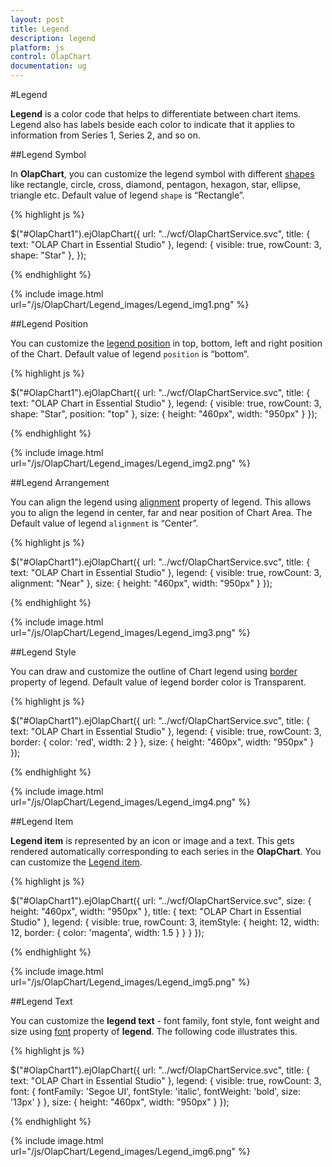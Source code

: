 ```yaml
---
layout: post
title: Legend
description: legend
platform: js
control: OlapChart
documentation: ug
---
```


#Legend

**Legend** is a color code that helps to differentiate between chart items. Legend also has labels beside each color to indicate that it applies to information from Series 1, Series 2, and so on.

##Legend Symbol

In **OlapChart**, you can customize the legend symbol with different [shapes](/js/api/ejChart#legendshapespan-classtype-signature-type-enumenumspan) like rectangle, circle, cross, diamond, pentagon, hexagon, star, ellipse, triangle etc. Default value of legend `shape` is “Rectangle”.

{% highlight js %}

$("#OlapChart1").ejOlapChart({
    url: "../wcf/OlapChartService.svc",
    title: {
        text: "OLAP Chart in Essential Studio"
    },
    legend: {
        visible: true,
        rowCount: 3,
        shape: "Star"
    },
});


{% endhighlight %}

{% include image.html url="/js/OlapChart/Legend_images/Legend_img1.png" %}

##Legend Position

You can customize the [legend position](/js/api/ejChart#legendpositionspan-classtype-signature-type-enumenumspan) in top, bottom, left and right position of the Chart. Default value of legend `position` is “bottom”. 

{% highlight js %}

$("#OlapChart1").ejOlapChart({
    url: "../wcf/OlapChartService.svc",
    title: {
        text: "OLAP Chart in Essential Studio"
    },
    legend: {
        visible: true,
        rowCount: 3,
        shape: "Star",
        position: "top"
    },
     size: {
        height: "460px",
        width: "950px"
     }
});

{% endhighlight %}

{% include image.html url="/js/OlapChart/Legend_images/Legend_img2.png" %}

##Legend Arrangement

You can align the legend using [alignment](/js/api/ejChart#legendalignmentspan-classtype-signature-type-enumenumspan) property of legend. This allows you to align the legend in center, far and near position of Chart Area. The Default value of legend `alignment` is “Center”.

{% highlight js %}

$("#OlapChart1").ejOlapChart({
    url: "../wcf/OlapChartService.svc",
    title: {
        text: "OLAP Chart in Essential Studio"
    },
    legend: {
        visible: true,
        rowCount: 3,
        alignment: "Near"
    },
    size: {
        height: "460px",
        width: "950px"
    }
});


{% endhighlight %}

{% include image.html url="/js/OlapChart/Legend_images/Legend_img3.png" %}

##Legend Style

You can draw and customize the outline of Chart legend using [border](/js/api/ejChart#legendborderspan-classtype-signature-type-objectobjectspan) property of legend. Default value of legend border color is Transparent.

{% highlight js %}

$("#OlapChart1").ejOlapChart({
    url: "../wcf/OlapChartService.svc",
    title: {
        text: "OLAP Chart in Essential Studio"
    },
    legend: {
        visible: true,
        rowCount: 3,
        border: {
            color: 'red',
            width: 2
        }
    },
    size: {
        height: "460px",
        width: "950px"
    }
});

{% endhighlight %}


{% include image.html url="/js/OlapChart/Legend_images/Legend_img4.png" %}

##Legend Item

**Legend item** is represented by an icon or image and a text. This gets rendered automatically corresponding to each series in the **OlapChart**. You can customize the [Legend item](/js/api/ejChart#legenditemstylespan-classtype-signature-type-objectobjectspan).

{% highlight js %}

$("#OlapChart1").ejOlapChart({
    url: "../wcf/OlapChartService.svc",
    size: {
        height: "460px",
        width: "950px"
    },
    title: {
        text: "OLAP Chart in Essential Studio"
    },
    legend: {
        visible: true,
        rowCount: 3,
        itemStyle: {
            height: 12,
            width: 12,
            border: {
                color: 'magenta',
                width: 1.5
            }
        }
    }
});

{% endhighlight %}

{% include image.html url="/js/OlapChart/Legend_images/Legend_img5.png" %}

##Legend Text

You can customize the **legend text** - font family, font style, font weight and size using [font](/js/api/ejChart#legendfontspan-classtype-signature-type-objectobjectspan) property of **legend**. The following code illustrates this.

{% highlight js %}

$("#OlapChart1").ejOlapChart({
    url: "../wcf/OlapChartService.svc",
    title: {
        text: "OLAP Chart in Essential Studio"
    },
    legend: {
        visible: true,
        rowCount: 3,
        font: {
            fontFamily: 'Segoe UI',
            fontStyle: 'italic',
            fontWeight: 'bold',
            size: '13px'
        }
    },
    size: {
        height: "460px",
        width: "950px"
    }
});


{% endhighlight %}


{% include image.html url="/js/OlapChart/Legend_images/Legend_img6.png" %}

